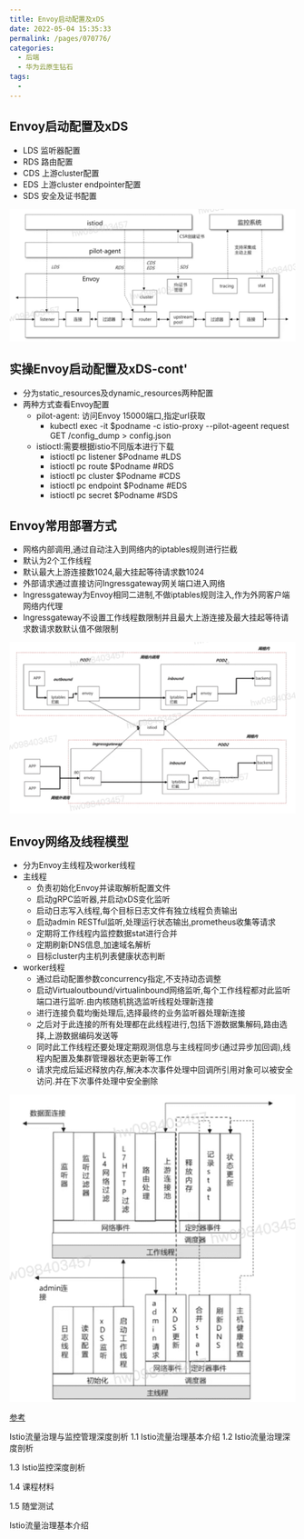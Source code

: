 ```yaml
---
title: Envoy启动配置及xDS
date: 2022-05-04 15:35:33
permalink: /pages/070776/
categories:
  - 后端
  - 华为云原生钻石
tags:
  - 
---
```


## Envoy启动配置及xDS
  - LDS 监听器配置
  - RDS 路由配置
  - CDS 上游cluster配置
  - EDS 上游cluster endpointer配置
  - SDS 安全及证书配置



<img src="./minilet/image-20220504155442970.png" alt="image-20220504155442970" style="zoom:80%;" />






## 实操Envoy启动配置及xDS-cont' 
  - 分为static_resources及dynamic_resources两种配置
  - 两种方式查看Envoy配置
    - pilot-agent: 访问Envoy 15000端口,指定url获取
      - kubectl exec -it $podname -c istio-proxy --pilot-ageent request GET /config_dump > config.json
    - istioctl:需要根据istio不同版本进行下载
      - istioctl pc listener $Podname #LDS
      - istioctl pc route $Podname #RDS
      - istioctl pc cluster $Podname #CDS
      - istioctl pc endpoint $Podname #EDS
      - istioctl pc secret $Podname #SDS



## Envoy常用部署方式

- 网格内部调用,通过自动注入到网络内的iptables规则进行拦截
- 默认为2个工作线程
- 默认最大上游连接数1024,最大挂起等待请求数1024
- 外部请求通过直接访问Ingressgateway网关端口进入网络
- Ingressgateway为Envoy相同二进制,不做iptables规则注入,作为外网客户端网络内代理
- Ingressgateway不设置工作线程数限制并且最大上游连接及最大挂起等待请求数请求数默认值不做限制

<img src="./minilet/image-20220504160214551.png" alt="image-20220504160214551" style="zoom:50%;" />



## Envoy网络及线程模型

- 分为Envoy主线程及worker线程
- 主线程
  - 负责初始化Envoy并读取解析配置文件
  - 启动gRPC监听器,并启动xDS变化监听
  - 启动日志写入线程,每个目标日志文件有独立线程负责输出
  - 启动admin RESTful监听,处理运行状态输出,prometheus收集等请求
  - 定期将工作线程内监控数据stat进行合并
  - 定期刷新DNS信息,加速域名解析
  - 目标cluster内主机列表健康状态判断
- worker线程
  - 通过启动配置参数concurrency指定,不支持动态调整
  - 启动Virtualoutbound/virtualinbound网络监听,每个工作线程都对此监听端口进行监听.由内核随机挑选监听线程处理新连接
  - 进行连接负载均衡处理后,选择最终的业务监听器处理新连接
  - 之后对于此连接的所有处理都在此线程进行,包括下游数据集解码,路由选择,上游数据编码发送等
  - 同时此工作线程还要处理定期观测信息与主线程同步(通过异步加回调),线程内配置及集群管理器状态更新等工作
  - 请求完成后延迟释放内存,解决本次事件处理中回调所引用对象可以被安全访问.并在下次事件处理中安全删除

<img src="./minilet/image-20220504162219944.png" alt="image-20220504162219944" style="zoom:80%;" />

[参考](https://education.huaweicloud.com/courses/course-v1:HuaweiX+CBUCNXI053+Self-paced/courseware/b56e7d61ad3e4b978fec062f752098ac/d27e0fa2855144e686968c48511a49f8/)




Istio流量治理与监控管理深度剖析
1.1 Istio流量治理基本介绍
1.2 Istio流量治理深度剖析

1.3 Istio监控深度剖析

1.4 课程材料

1.5 随堂测试

Istio流量治理基本介绍

